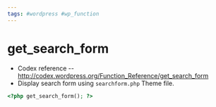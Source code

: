 ```yaml
---
tags: #wordpress #wp_function
---
```


# get_search_form
- Codex reference -- http://codex.wordpress.org/Function_Reference/get_search_form
- Display search form using `searchform.php` Theme file.

```php
<?php get_search_form(); ?>
```